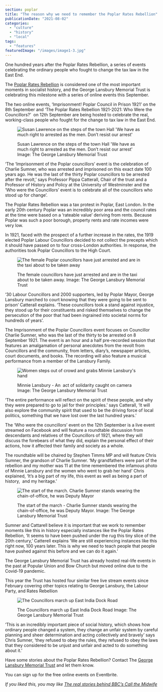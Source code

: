 ```yaml
---
section: poplar
title: "The reason why we need to remember the Poplar Rates Rebellion"
publicationDate: "2021-08-02"
categories: 
  - "culture"
  - "history"
  - "local"
tags: 
  - "features"
featuredImage: "/images/image1-3.jpg"
---
```


  
One hundred years after the Poplar Rates Rebellion, a series of events celebrating the ordinary people who fought to change the tax law in the East End.

The [Poplar Rates Rebellion](https://en.wikipedia.org/wiki/Poplar_Rates_Rebellion) is considered one of the most important moments in socialist history, and the George Lansbury Memorial Trust is celebrating this milestone with a series of online events this September.

The two online events, ‘Imprisonment! Poplar Council in Prison 1921’ on the 8th September and ‘The Poplar Rates Rebellion 1921-2021: Who Were the Councillors?’  on 12th September are being hosted to celebrate the real, working-class people who fought for the change to tax law in the East End. 

<figure>

![Susan Lawrence on the steps of the town Hall 'We have as much right to arrested as the men. Don’t resist our arrest' ](/images/image2-4-1024x683.jpg)

<figcaption>

Susan Lawrence on the steps of the town Hall 'We have as much right to arrested as the men. Don’t resist our arrest' Image: The George Lansbury Memorial Trust

</figcaption>

</figure>

‘The ‘Imprisonment of the Poplar councillors’ event is the celebration of Charlie Sumner, who was arrested and imprisoned on this exact date 100 years ago. He was the last of the thirty Poplar councillors to be arrested after the revolt,’ says Professor Pippa Catterall, Chair of the trust and a Professor of History and Policy at the University of Westminster and the ‘Who were the Councillors’ event is to celebrate all of the councillors who stood up for change’.

The Poplar Rates Rebellion was a tax protest in Poplar, East London. In the early 20th century Poplar was an incredibly poor area and the council rates at the time were based on a ‘rateable value’ deriving from rents. Because Poplar was such a poor borough, property rents and rate incomes were very low.  
  
In 1921, faced with the prospect of a further increase in the rates, the 1919 elected Poplar Labour Councillors decided to not collect the precepts which it should have passed on to four cross-London authorities. In response, the authorities took Poplar Councillors to the High Court. 

<figure>

![The female Poplar councillors have just arrested and are in the taxi about to be taken away](/images/image7-2-1024x683.jpg)

<figcaption>

The female councillors have just arrested and are in the taxi about to be taken away. Image: The George Lansbury Memorial Trust

</figcaption>

</figure>

‘30 Labour Councillors and 2000 supporters, led by Poplar Mayor, George Lansbury marched to court knowing that they were going to be sent to prison’ Catterall explains. ‘These councillors took a stand against injustice, they stood up for their constituents and risked themselves to change the persecution of the poor that had been ingrained into societal norms for hundreds of years’. 

The Imprisonment of the Poplar Councillors event focuses on Councillor Charlie Sumner, who was the last of the thirty to be arrested on 8 September 1921. The event is an hour and a half pre-recorded session that features an amalgamation of personal anecdotes from the revolt from Councillors and the community, from letters, diary’s, newspaper articles, court documents, and books. The recording will also feature a musical performance from a member of the Lansbury Family. 

<figure>

![Women steps out of crowd and grabs Minnie Lansbury's hand](/images/image7-1024x683.jpg)

<figcaption>

Minnie Lansbury - An  act of solidarity caught on camera Image: The George Lansbury Memorial Trust

</figcaption>

</figure>

‘The entire performance will reflect on the spirit of these people, and why they were prepared to go to jail for their principles.’ says Catterall, ‘It will also explore the community spirit that used to be the driving force of local politics, something that we have lost over the last hundred years.’

The ‘Who were the councillors’ event on the 12th September is a live event streamed on Facebook and will feature a roundtable discussion from descendants and relatives of the Councillors of 1921, where they will discuss the forebears of what they did, explain the personal effect of their actions, how it affected their family and society as a whole.

The roundtable will be chaired by Stephen Timms MP and will feature Chris Sumner, the grandson of Charlie Sumner. ‘My grandfathers were part of the rebellion and my mother was 11 at the time remembered the infamous photo of Minnie Lansbury and the women who went to grab her hand’ Chris explained, ‘It’s a big part of my life, this event as well as being a part of history,  and my heritage.’ 

<figure>

![The start of the march. Charlie Sumner stands wearing the chain-of-office, he was Deputy Mayor](/images/image1-3-1024x683.jpg)

<figcaption>

The start of the march - Charlie Sumner stands wearing the chain-of-office, he was Deputy Mayor. Image: The George Lansbury Memorial Trust

</figcaption>

</figure>

Sumner and Cattarell believe it is important that we work to remember moments like this in history especially instances like the Poplar Rates Rebellion, ‘It seems to have been pushed under the rug this tiny slice of the 20th century,’ Catterell explains ‘We are still experiencing instances like this right now, 100 years later. This is why we need to teach people that people have pushed against this before and we can do it again.’ 

The George Lansbury Memorial Trust has already hosted real-life events in the past at Popular Union and Bow Church but moved online due to the Covid-19 pandemic. 

This year the Trust has hosted four similar free live stream events since February covering other topics relating to George Lansbury, the Labour Party, and Rates Rebellion

<figure>

![The Councillors march up East India Dock Road](/images/image2-1024x683.jpg)

<figcaption>

The Councillors march up East India Dock Road Image: The George Lansbury Memorial Trust

</figcaption>

</figure>

‘This is an incredibly important piece of social history, which shows how ordinary people changed a system, they change an unfair system by careful planning and sheer determination and acting collectively and bravely’ says Chris Sumner, ‘they refused to obey the rules, they refused to obey the laws that they considered to be unjust and unfair and acted to do something about it.’ 

Have some stories about the Poplar Rates Rebellion? Contact The [George Lansbury Memorial Trust](https://twitter.com/glansburytrust?lang=en) and let them know.

You can sign up for the free online events on Eventbrite.

_If you liked this, you may like [](https://poplarlondon.co.uk/sister-christine-frost-walking-500-miles-for-new-minibus/)[The real stories behind BBC’s Call the Midwife](https://poplarlondon.co.uk/call-the-midwife-real-stories/)_
